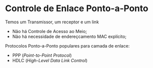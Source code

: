 # Controle de Enlace Ponto-a-Ponto

Temos um Transmissor, um receptor e um link
- Não há Controle de Acesso ao Meio;
- Não há necessidade de endereçcamento MAC explícito;

Protocolos Ponto-a-Ponto populares para camada de enlace:
- PPP (*Point-to-Point Protocol*)
- HDLC (*High-Level Data Link Control*)


